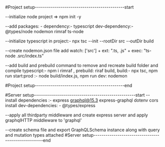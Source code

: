 #Project setup---------------------------------------------start

--initialize node project => npm init -y

--add packages: - dependency:- typescript
dev-dependency:- @types/node nodemon rimraf ts-node

--initialize typescript in project:- npx tsc --init --rootDir src --outDir build

--create nodemon.json file add watch: ['src'] + ext: ".ts, .js" + exec: "ts-node .src/index.ts"

--add build and prebuild command to remove and recreate build folder and compile typescript:- npm i rimraf , prebuild: riraf build, build:- npx tsc, npm run start:prod :- node build/index.js, npm run dev: nodemon

#Project setup---------------------------------------------end

#Server setup---------------------------------------------------start
--install dependencies :- express graphql@15.3 express-graphql dotenv cors
install dev-dependencies: - @types/express

--apply all thirdparty middleware and create express server and apply graphqlHTTP middleware to 'graphql'

--create schema file and export GraphQLSchema instance along with
query and mutation types attached
#Server setup----------------------------------------------------end
